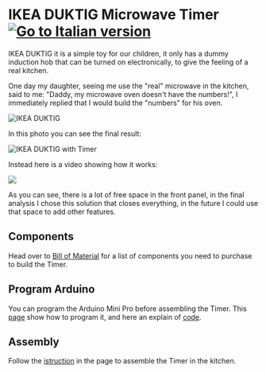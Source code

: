 # IKEA DUKTIG Microwave Timer [![Go to Italian version](https://raw.githubusercontent.com/wiki/bobboteck/IkeaDuktigMicrowaveTimer/images/80x40-Italy.png)](README-IT.md)

IKEA DUKTIG it is a simple toy for our children, it only has a dummy induction hob that can be turned on electronically, to give the feeling of a real kitchen.

One day my daughter, seeing me use the "real" microwave in the kitchen, said to me: "Daddy, my microwave oven doesn't have the numbers!", I immediately replied that I would build the "numbers" for his oven.

![IKEA DUKTIG](https://www.ikea.com/it/it/images/products/duktig-play-kitchen__0756010_PE754469_S5.JPG?f=xs)

In this photo you can see the final result:

![IKEA DUKTIG with Timer](https://raw.githubusercontent.com/wiki/bobboteck/IkeaDuktigMicrowaveTimer/images/Ikea-duktig-microwave-timer.jpg)

Instead here is a video showing how it works:

[![](http://img.youtube.com/vi/e_eooSRmjGg/0.jpg)](http://www.youtube.com/watch?v=e_eooSRmjGg "")

As you can see, there is a lot of free space in the front panel, in the final analysis I chose this solution that closes everything, in the future I could use that space to add other features.

## Components

Head over to [Bill of Material](https://github.com/bobboteck/IkeaDuktigMicrowaveTimer/wiki/Bill-of-Material) for a list of components you need to purchase to build the Timer.

## Program Arduino

You can program the Arduino Mini Pro before assembling the Timer. This [page](https://github.com/bobboteck/IkeaDuktigMicrowaveTimer/wiki/Programming-the-Arduino) show how to program it, and here an explain of [code](https://github.com/bobboteck/IkeaDuktigMicrowaveTimer/wiki/Code-explain).

## Assembly

Follow the [istruction](https://github.com/bobboteck/IkeaDuktigMicrowaveTimer/wiki/Assembling-the-timer) in the page to assemble the Timer in the kitchen.
